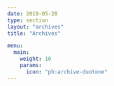 ```yaml
---
date: 2019-05-28
type: section
layout: "archives"
title: "Archives"

menu:
  main:
    weight: 10
    params:
      icon: "ph:archive-duotone"
---
```

